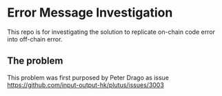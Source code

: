 # Error Message Investigation

This repo is for investigating the solution to replicate on-chain code error into off-chain error.

## **The problem**

This problem was first purposed by Peter Drago as issue 
https://github.com/input-output-hk/plutus/issues/3003

